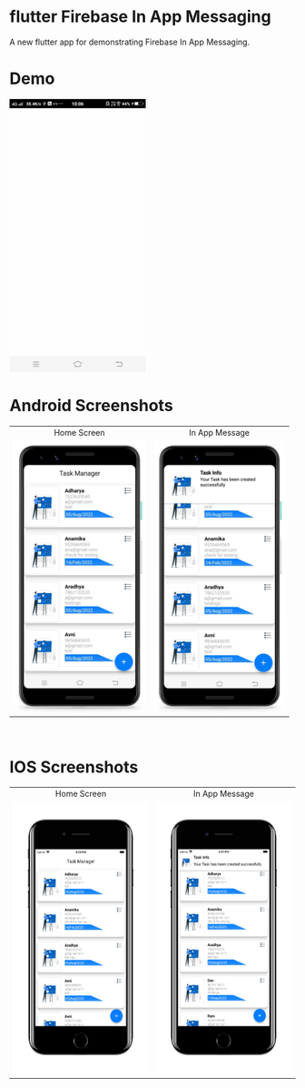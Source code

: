 # flutter Firebase In App Messaging
A new flutter app for demonstrating Firebase In App Messaging.

# Demo
<img src="https://github.com/MarvelApps-Flutter/firebase_in_app_messaging/blob/dev/screenshots/gif/demo.gif" height="480px"></td>

# Android Screenshots

<table>
  <tr>
    <td align="center" valign="center">Home Screen</td>
     <td align="center" valign="center">In App Message</td>
  </tr>
  <tr>
    <td><img src="https://github.com/MarvelApps-Flutter/firebase_in_app_messaging/blob/dev/screenshots/android/android1.png" height="480px"></td>
    <td><img src="https://github.com/MarvelApps-Flutter/firebase_in_app_messaging/blob/dev/screenshots/android/android2.png" height="480px"></td>
  </tr>
 </table>
</br>

# IOS Screenshots

<table>
  <tr>
    <td align="center" valign="center">Home Screen</td>
     <td align="center" valign="center">In App Message</td>
  </tr>
  <tr>
    <td><img src="https://github.com/MarvelApps-Flutter/firebase_in_app_messaging/blob/dev/screenshots/ios/ios1.png" height="480px"></td>
    <td><img src="https://github.com/MarvelApps-Flutter/firebase_in_app_messaging/blob/dev/screenshots/ios/ios2.png" height="480px"></td>
  </tr>
 </table>

